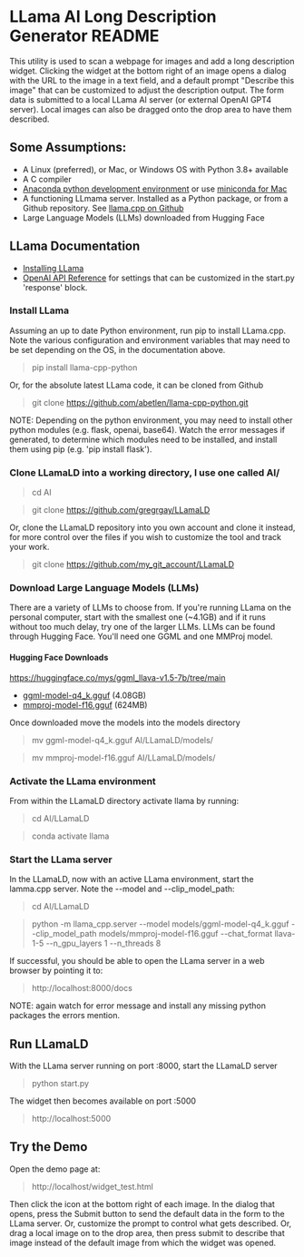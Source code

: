   # LLama AI Long Description Generator README

This utility is used to scan a webpage for images and add a long description widget. Clicking the widget at the bottom right of an image opens a dialog with the URL to the image in a text field, and a default prompt "Describe this image" that can be customized to adjust the description output.  The form data is submitted to a local LLama AI server (or external OpenAI GPT4 server). Local images can also be dragged onto the drop area to have them described. 

## Some Assumptions:
- A Linux (preferred), or Mac, or Windows OS with Python 3.8+ available
- A C compiler 
- [Anaconda python development environment](https://www.anaconda.com/download)  or use [miniconda for Mac](https://conda.io/projects/conda/en/latest/user-guide/install/macos.html)
- A functioning LLmama server. Installed as a Python package, or from a Github repository. See [llama.cpp on Github](https://github.com/ggerganov/llama.cpp)
- Large Language Models (LLMs) downloaded from Hugging Face 

## LLama Documentation
- [Installing LLama](https://llama-cpp-python.readthedocs.io/en/stable/#installation)
- [OpenAI API Reference](https://platform.openai.com/docs/api-reference/introduction) for settings that can be customized in the start.py 'response' block.

### Install LLama
Assuming an up to date Python environment, run pip to install LLama.cpp. Note the various configuration and environment variables that may need to be set depending on the OS, in the documentation above. 
>pip install llama-cpp-python

Or, for the absolute latest LLama code, it can be cloned from Github
>git clone https://github.com/abetlen/llama-cpp-python.git

NOTE: Depending on the python environment, you may need to install other python modules (e.g. flask, openai, base64). Watch the error messages if generated, to determine which modules need to be installed, and install them using pip (e.g. 'pip install flask').

### Clone LLamaLD into a working directory, I use one called AI/
>cd AI

>git clone https://github.com/gregrgay/LLamaLD

Or, clone the LLamaLD repository into you own account and clone it instead, for more control over the files if you wish to customize the tool and track your work.
>git clone https://github.com/my_git_account/LLamaLD

### Download Large Language Models (LLMs)
There are a variety of LLMs to choose from. If you're running LLama on the personal computer, start with the smallest one (~4.1GB) and if it runs without too much delay, try one of the larger LLMs. LLMs can be found through Hugging Face. You'll need one GGML and one MMProj model.

#### Hugging Face Downloads
https://huggingface.co/mys/ggml_llava-v1.5-7b/tree/main
- [ggml-model-q4_k.gguf](https://huggingface.co/mys/ggml_llava-v1.5-7b/resolve/main/ggml-model-q4_k.gguf?download=true) (4.08GB) 
- [mmproj-model-f16.gguf](https://huggingface.co/mys/ggml_llava-v1.5-7b/resolve/main/mmproj-model-f16.gguf?download=true) (624MB)

Once downloaded move the models into  the models directory
>mv ggml-model-q4_k.gguf AI/LLamaLD/models/

>mv mmproj-model-f16.gguf AI/LLamaLD/models/

### Activate the LLama environment
From within the LLamaLD directory activate llama by running:
>cd AI/LLamaLD

>conda activate llama 

### Start the LLama server
In the LLamaLD, now with an active LLama environment, start the lamma.cpp server. Note the --model and --clip_model_path:
>cd AI/LLamaLD 

>python -m llama_cpp.server --model models/ggml-model-q4_k.gguf --clip_model_path models/mmproj-model-f16.gguf --chat_format llava-1-5 --n_gpu_layers 1 --n_threads 8

If successful, you should be able to open the LLama server in a web browser by pointing it to:
>http://localhost:8000/docs

NOTE: again watch for error message and install any missing python packages the errors mention.

## Run LLamaLD
With the LLama server running on port :8000, start the LLamaLD server
>python start.py

The widget then becomes available on port :5000
>http://localhost:5000


## Try the Demo
Open the demo page at:
>http://localhost/widget_test.html

 Then click the icon at the bottom right of each image. In the dialog that opens, press the Submit button to send the default data in the form to the LLama server. Or, customize the prompt to control what gets described. Or, drag a local image on to the drop area, then press submit to describe that image instead of the default image from which the widget was opened. 






